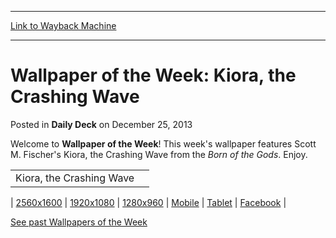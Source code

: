 
---
[Link to Wayback Machine](https://web.archive.org/web/20220701044722/https://magic.wizards.com/en/articles/archive/daily-deck/wallpaper-week-kiora-crashing-wave-2013-12-18)

[_metadata_:description]:- "Welcome to Wallpaper of the Week! This week's wallpaper features Scott M. Fischer's Kiora, the Crashing Wave from the Born of the Gods. Enjoy. 2560x1600 1920x1080 1280x960 Mobile Tablet Facebook See past Wallpapers of the Week"
[_metadata_:generator]:- "Drupal 7 (http://drupal.org)"
[_metadata_:node]:- "203846"
[_metadata_:path_date]:- "2013-12-18"
[_metadata_:publish_date]:- "2013-12-25"
[_metadata_:source]:- "div-main-content"
[_metadata_:title]:- "Wallpaper of the Week: Kiora, the Crashing Wave"
[_metadata_:wayback_capture_timestamp]:- "2022-07-01 04:47:22"
[_metadata_:wayback_raw_url]:- "https://web.archive.org/web/20220701044722id_/https://magic.wizards.com/en/articles/archive/daily-deck/wallpaper-week-kiora-crashing-wave-2013-12-18"
[_metadata_:wayback_url]:- "https://magic.wizards.com/en/articles/archive/daily-deck/wallpaper-week-kiora-crashing-wave-2013-12-18"
---


Wallpaper of the Week: Kiora, the Crashing Wave
===============================================



 Posted in **Daily Deck**
 on December 25, 2013 










Welcome to **Wallpaper of the Week**! This week's wallpaper features Scott M. Fischer's Kiora, the Crashing Wave from the *Born of the Gods*. Enjoy. 

  


|  |  |
| --- | --- |
| Kiora, the Crashing Wave |  |

| [2560x1600](http://media.wizards.com/images/magic/daily/wallpapers/oxsyavxzou_PW_2560x1600_Wallpaper.jpg)  | [1920x1080](http://media.wizards.com/images/magic/daily/wallpapers/oxsyavxzou_PW_1920x1080_Wallpaper.jpg)  | [1280x960](http://media.wizards.com/images/magic/daily/wallpapers/oxsyavxzou_PW_1280x960_Wallpaper.jpg)  | [Mobile](http://media.wizards.com/images/magic/daily/wallpapers/oxsyavxzou_PW_iPhone_Wallpaper.jpg)  | [Tablet](http://media.wizards.com/images/magic/daily/wallpapers/oxsyavxzou_PW_iPad_Wallpaper.jpg)  | [Facebook](http://media.wizards.com/images/magic/daily/wallpapers/oxsyavxzou_PW_Facebook_Wallpaper.jpg)  |
  
[See past Wallpapers of the Week](/Magic/Magazine/Downloads.aspx?x=mtg/daily/downloads/wallpapers)





